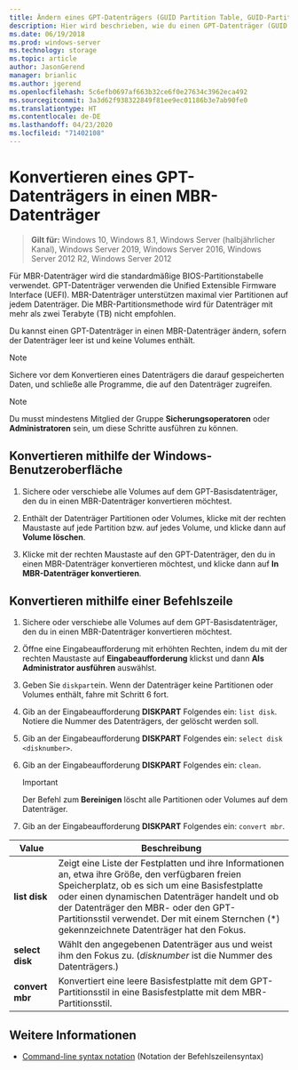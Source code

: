```yaml
---
title: Ändern eines GPT-Datenträgers (GUID Partition Table, GUID-Partitionstabelle) in einen MBR-Datenträger (Master Boot Record)
description: Hier wird beschrieben, wie du einen GPT-Datenträger (GUID Partition Table, GUID-Partitionstabelle) in einen MBR-Datenträger (Master Boot Record) änderst.
ms.date: 06/19/2018
ms.prod: windows-server
ms.technology: storage
ms.topic: article
author: JasonGerend
manager: brianlic
ms.author: jgerend
ms.openlocfilehash: 5c6efb0697af663b32ce6f0e27634c3962eca492
ms.sourcegitcommit: 3a3d62f938322849f81ee9ec01186b3e7ab90fe0
ms.translationtype: HT
ms.contentlocale: de-DE
ms.lasthandoff: 04/23/2020
ms.locfileid: "71402108"
---
```

# <a name="convert-a-gpt-disk-into-an-mbr-disk"></a>Konvertieren eines GPT-Datenträgers in einen MBR-Datenträger

> **Gilt für:** Windows 10, Windows 8.1, Windows Server (halbjährlicher Kanal), Windows Server 2019, Windows Server 2016, Windows Server 2012 R2, Windows Server 2012

Für MBR-Datenträger wird die standardmäßige BIOS-Partitionstabelle verwendet. GPT-Datenträger verwenden die Unified Extensible Firmware Interface (UEFI). MBR-Datenträger unterstützen maximal vier Partitionen auf jedem Datenträger. Die MBR-Partitionsmethode wird für Datenträger mit mehr als zwei Terabyte (TB) nicht empfohlen.

Du kannst einen GPT-Datenträger in einen MBR-Datenträger ändern, sofern der Datenträger leer ist und keine Volumes enthält.

> [!NOTE]
> Sichere vor dem Konvertieren eines Datenträgers die darauf gespeicherten Daten, und schließe alle Programme, die auf den Datenträger zugreifen.

> [!NOTE]
> Du musst mindestens Mitglied der Gruppe **Sicherungsoperatoren** oder **Administratoren** sein, um diese Schritte ausführen zu können.

## <a name="converting-using-the-windows-interface"></a>Konvertieren mithilfe der Windows-Benutzeroberfläche

1.  Sichere oder verschiebe alle Volumes auf dem GPT-Basisdatenträger, den du in einen MBR-Datenträger konvertieren möchtest.

2.  Enthält der Datenträger Partitionen oder Volumes, klicke mit der rechten Maustaste auf jede Partition bzw. auf jedes Volume, und klicke dann auf **Volume löschen**.

3.  Klicke mit der rechten Maustaste auf den GPT-Datenträger, den du in einen MBR-Datenträger konvertieren möchtest, und klicke dann auf **In MBR-Datenträger konvertieren**.

## <a name="converting-using-a-command-line"></a>Konvertieren mithilfe einer Befehlszeile

1.  Sichere oder verschiebe alle Volumes auf dem GPT-Basisdatenträger, den du in einen MBR-Datenträger konvertieren möchtest.

2.  Öffne eine Eingabeaufforderung mit erhöhten Rechten, indem du mit der rechten Maustaste auf **Eingabeaufforderung** klickst und dann **Als Administrator ausführen** auswählst.

3. Geben Sie `diskpart`ein. Wenn der Datenträger keine Partitionen oder Volumes enthält, fahre mit Schritt 6 fort.

4.  Gib an der Eingabeaufforderung **DISKPART** Folgendes ein: `list disk`. Notiere die Nummer des Datenträgers, der gelöscht werden soll.

5.  Gib an der Eingabeaufforderung **DISKPART** Folgendes ein: `select disk <disknumber>`.

6.  Gib an der Eingabeaufforderung **DISKPART** Folgendes ein: `clean`.

    > [!IMPORTANT]
    > Der Befehl zum **Bereinigen** löscht alle Partitionen oder Volumes auf dem Datenträger.

7.  Gib an der Eingabeaufforderung **DISKPART** Folgendes ein: `convert mbr`.

|                Value                  |      Beschreibung   |
| ------------------------------------- | -----------------  |
|  <strong>list disk</strong>  | Zeigt eine Liste der Festplatten und ihre Informationen an, etwa ihre Größe, den verfügbaren freien Speicherplatz, ob es sich um eine Basisfestplatte oder einen dynamischen Datenträger handelt und ob der Datenträger den MBR- oder den GPT-Partitionsstil verwendet. Der mit einem Sternchen (\*) gekennzeichnete Datenträger hat den Fokus. |
| <strong>select disk</strong> |                                                                                                          Wählt den angegebenen Datenträger aus und weist ihm den Fokus zu. (<em>disknumber</em> ist die Nummer des Datenträgers.)                                                                                                           |
| <strong>convert mbr</strong> |                                                                               Konvertiert eine leere Basisfestplatte mit dem GPT-Partitionsstil in eine Basisfestplatte mit dem MBR-Partitionsstil.                                                                                |

## <a name="see-also"></a>Weitere Informationen

-   [Command-line syntax notation](https://technet.microsoft.com/library/cc742449(v=ws.11).aspx) (Notation der Befehlszeilensyntax)